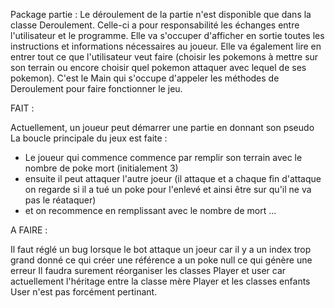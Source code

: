 Package partie :
Le déroulement de la partie n'est disponible que dans la classe Deroulement. Celle-ci a pour responsabilité les échanges entre l'utilisateur et le programme. Elle va s'occuper d'afficher en sortie toutes les instructions et informations nécessaires au joueur. Elle va également lire en entrer tout ce que l'utilisateur veut faire (choisir les pokemons à mettre sur son terrain ou encore choisir quel pokemon attaquer avec lequel de ses pokemon). C'est le Main qui s'occupe d'appeler les méthodes de Deroulement pour faire fonctionner le jeu.

FAIT :

Actuellement, un joueur peut démarrer une partie en donnant son pseudo
La boucle principale du jeux est faite :
- Le joueur qui commence commence par remplir son terrain avec le nombre de poke mort (initialement 3)
- ensuite il peut attaquer l'autre joeur (il attaque et a chaque fin d'attaque on regarde si il a tué un poke pour l'enlevé et ainsi être sur qu'il ne va pas le réataquer)
- et on recommence en remplissant avec le nombre de mort ...

A FAIRE :

Il faut réglé un bug lorsque le bot attaque un joeur car il y a un index trop grand donné ce qui créer une référence a un poke null ce qui génère une erreur
Il faudra surement réorganiser les classes Player et user car actuellement l'héritage entre la classe mère Player et les classes enfants User n'est pas forcément pertinant.


